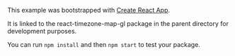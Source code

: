 This example was bootstrapped with [Create React App](https://github.com/facebook/create-react-app).

It is linked to the react-timezone-map-gl package in the parent directory for development purposes.

You can run `npm install` and then `npm start` to test your package.
